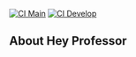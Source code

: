 [![CI Main](https://github.com/VitorRamosPA/hey-professor/actions/workflows/laravel.yml/badge.svg?branch=develop)](https://github.com/VitorRamosPA/hey-professor/actions/workflows/laravel.yml)
[![CI Develop](https://github.com/VitorRamosPA/hey-professor/actions/workflows/laravel.yml/badge.svg?branch=develop)](https://github.com/VitorRamosPA/hey-professor/actions/workflows/laravel.yml)


##  About Hey Professor
